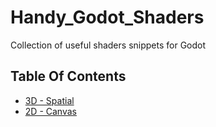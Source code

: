 # Handy_Godot_Shaders
Collection of useful shaders snippets for Godot

## Table Of Contents

- [3D - Spatial]()
- [2D - Canvas]()
  
